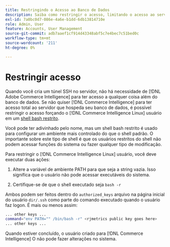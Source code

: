 ```yaml
---
title: Restringindo o Acesso ao Banco de Dados
description: Saiba como restringir o acesso, limitando o acesso ao servidor que hospeda seu banco de dados.
exl-id: 7a0bc0d7-086e-4a6e-b1dd-6db13814710e
role: Admin, User
feature: Accounts, User Management
source-git-commit: adb7aaef1cf914d43348abf5c7e4bec7c51bed0c
workflow-type: tm+mt
source-wordcount: '211'
ht-degree: 0%

---
```


# Restringir acesso

Quando você cria um túnel SSH no servidor, não há necessidade de [!DNL Adobe Commerce Intelligence] para ter acesso a qualquer coisa além do banco de dados. Se não quiser [!DNL Commerce Intelligence] para ter acesso total ao servidor que hospeda seu banco de dados, é possível restringir o acesso forçando o [!DNL Commerce Intelligence Linux] usuário em um [shell bash restrito](https://www.gnu.org/software/bash/manual/html_node/The-Restricted-Shell.html).

Você pode ter adivinhado pelo nome, mas um shell bash restrito é usado para configurar um ambiente mais controlado do que o shell padrão. O importante sobre este tipo de shell é que os usuários restritos do shell não podem acessar funções do sistema ou fazer qualquer tipo de modificação.

Para restringir o [!DNL Commerce Intelligence Linux] usuário, você deve executar duas ações:

1. Altere a variável de ambiente PATH para que seja a string vazia. Isso significa que o usuário não pode acessar executáveis do sistema.

1. Certifique-se de que o shell executado seja `bash -r`

Ambos podem ser feitos dentro do `authorized_keys` arquivo na página inicial do usuário `dir/.ssh` como parte do comando executado quando o usuário faz logon. É mais ou menos assim:

```bash
... other keys ...
command="env PATH="" /bin/bash -r" <rjmetrics public key goes here>
... other keys ...
```

Quando estiver concluído, o usuário criado para [!DNL Commerce Intelligence] O não pode fazer alterações no sistema.
